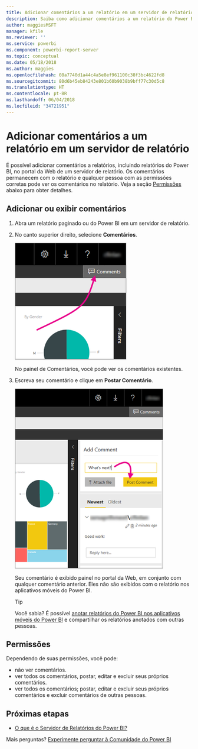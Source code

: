```yaml
---
title: Adicionar comentários a um relatório em um servidor de relatório – Servidor de Relatórios do Power BI
description: Saiba como adicionar comentários a um relatório do Power BI ou a um relatório paginado em um Servidor de Relatório do Power BI ou no servidor de relatório do SQL Server Reporting Services.
author: maggiesMSFT
manager: kfile
ms.reviewer: ''
ms.service: powerbi
ms.component: powerbi-report-server
ms.topic: conceptual
ms.date: 05/18/2018
ms.author: maggies
ms.openlocfilehash: 08a7740d1a44c4a5e8ef961100c38f3bc4622fd8
ms.sourcegitcommit: 80d6b45eb84243e801b60b9038b9bff77c30d5c8
ms.translationtype: HT
ms.contentlocale: pt-BR
ms.lasthandoff: 06/04/2018
ms.locfileid: "34721951"
---
```

# <a name="add-comments-to-a-report-in-a-report-server"></a>Adicionar comentários a um relatório em um servidor de relatório
É possível adicionar comentários a relatórios, incluindo relatórios do Power BI, no portal da Web de um servidor de relatório. Os comentários permanecem com o relatório e qualquer pessoa com as permissões corretas pode ver os comentários no relatório. Veja a seção [Permissões](#permissions) abaixo para obter detalhes.

## <a name="add-or-view-comments"></a>Adicionar ou exibir comentários
1. Abra um relatório paginado ou do Power BI em um servidor de relatório.
2. No canto superior direito, selecione **Comentários**.
   
    ![Selecionar Comentários](media/add-comments/report-server-web-portal-comments-button.png)
   
    No painel de Comentários, você pode ver os comentários existentes.
3. Escreva seu comentário e clique em **Postar Comentário**.
   
    ![Postar Comentário](media/add-comments/report-server-web-portal-comments-pane.png)
   
    Seu comentário é exibido painel no portal da Web, em conjunto com qualquer comentário anterior. Eles não são exibidos com o relatório nos aplicativos móveis do Power BI.
   
   > [!TIP]
   > Você sabia? É possível [anotar relatórios do Power BI nos aplicativos móveis do Power BI](../mobile-annotate-and-share-a-tile-from-the-mobile-apps.md) e compartilhar os relatórios anotados com outras pessoas.
   > 
   > 

## <a name="permissions"></a>Permissões
Dependendo de suas permissões, você pode:

* não ver comentários.
* ver todos os comentários, postar, editar e excluir seus próprios comentários.
* ver todos os comentários; postar, editar e excluir seus próprios comentários e excluir comentários de outras pessoas.

## <a name="next-steps"></a>Próximas etapas
* [O que é o Servidor de Relatórios do Power BI?](get-started.md)  

Mais perguntas? [Experimente perguntar à Comunidade do Power BI](https://community.powerbi.com/)

